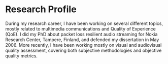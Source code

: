 # Research Profile

During my research career, I have been working on several different topics, mostly related to multimedia communications and Quality of Experience (QoE). I did my PhD about packet loss resilient audio streaming for Nokia Research Center, Tampere, Finland, and defended my dissertation in May 2006. More recently, I have been working mostly on visual and audiovisual quality assessment, covering both subjective methodologies and objective quality metrics.
